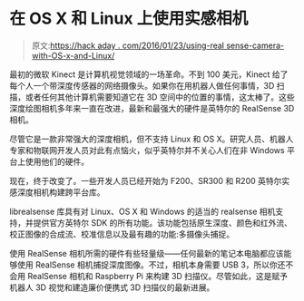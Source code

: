 # 在 OS X 和 Linux 上使用实感相机

> 原文:[https://hack aday . com/2016/01/23/using-real sense-camera-with-OS-x-and-Linux/](https://hackaday.com/2016/01/23/using-realsense-cameras-with-os-x-and-linux/)

最初的微软 Kinect 是计算机视觉领域的一场革命。不到 100 美元，Kinect 给了每个人一个带深度传感器的网络摄像头。如果你在用机器人做任何事情，3D 扫描，或者任何其他计算机需要知道它在 3D 空间中的位置的事情，这太棒了。这些深度绘图相机多年来一直在改进，最新和最强大的硬件是英特尔的 RealSense 3D 相机。

尽管它是一款非常强大的深度相机，但不支持 Linux 和 OS X。研究人员、机器人专家和物联网开发人员对此有点恼火，似乎英特尔并不关心人们在非 Windows 平台上使用他们的硬件。

现在，终于改变了。一些开发人员已经开始为 F200、SR300 和 R200 英特尔实感深度相机构建跨平台库。

librealsense 库具有对 Linux、OS X 和 Windows 的适当的 realsense 相机支持，并提供官方英特尔 SDK 的所有功能。该功能包括原生深度、颜色和红外流、校正图像的合成流、校准信息以及最有趣的功能:多摄像头捕捉。

使用 RealSense 相机所需的硬件有些轻量级——任何最新的笔记本电脑都应该能够使用 RealSense 相机捕捉深度图像。不过，相机本身需要 USB 3，所以你还不会用 RealSense 相机和 Raspberry Pi 来构建 3D 扫描仪。尽管如此，这是赋予机器人 3D 视觉和建造廉价便携式 3D 扫描仪的最新进展。